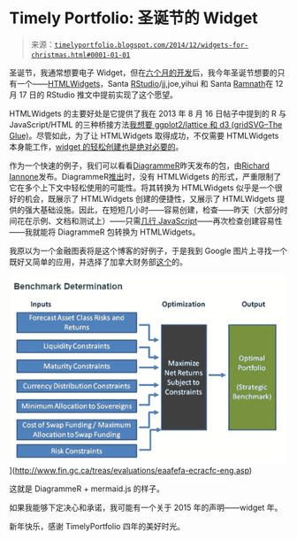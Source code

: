 <!--yml

类别：未分类

日期：2024-05-18 14:50:14

-->

# Timely Portfolio: 圣诞节的 Widget

> 来源：[`timelyportfolio.blogspot.com/2014/12/widgets-for-christmas.html#0001-01-01`](http://timelyportfolio.blogspot.com/2014/12/widgets-for-christmas.html#0001-01-01)

圣诞节，我通常想要电子 Widget，但在[六个月的开发](https://github.com/ramnathv/htmlwidgets/commit/9b39806e6dfb3105cd875aa7103190ba2c3f98ab)后，我今年圣诞节想要的只有一个——[HTMLWidgets](http://www.htmlwidgets.org)，Santa [RStudio](http://rstudio.com/)/jj,joe,yihui 和 Santa [Ramnath](https://github.com/ramnathv)在 12 月 17 日的 RStudio 推文中提前实现了这个愿望。

HTMLWidgets 的主要好处是它提供了我在 2013 年 8 月 16 日帖子中提到的 R 与 JavaScript/HTML 的三种桥接方法[我想要 ggplot2/lattice 和 d3 (gridSVG–The Glue)](http://timelyportfolio.blogspot.com/2013/08/gridsvganother-glue-for-r-to-svg.html)。尽管如此，为了让 HTMLWidgets 取得成功，不仅需要 HTMLWidgets 本身能工作，[widget 的轻松创建也是绝对必要的](http://www.htmlwidgets.org/develop_intro.html)。

作为一个快速的例子，我们可以看看[DiagrammeR](http://github.com/rich-iannone/DiagrammeR)昨天发布的包，由[Richard Iannone](http://about.me/rich_i/)发布。DiagrammeR[推出](https://github.com/rich-iannone/DiagrammeR/commit/656116cc73941f176e93c88990603b2d5ebf38a5)时，没有 HTMLWidgets 的形式，严重限制了它在多个上下文中轻松使用的可能性。将其转换为 HTMLWidgets 似乎是一个很好的机会，既展示了 HTMLWidgets 创建的便捷性，又展示了 HTMLWidgets 提供的强大基础设施。因此，在短短几小时——容易创建，检查——昨天（大部分时间花在示例、文档和测试上）——只需[几行 JavaScript](https://github.com/rich-iannone/DiagrammeR/blob/master/inst/htmlwidgets/DiagrammeR.js#L23-L40)——再次检查创建容易性——我就能将 DiagrammeR 包转换为 HTMLWidgets。

我原以为一个金融图表将是这个博客的好例子，于是我到 Google 图片上寻找一个既好又简单的应用，并选择了加拿大财务部[这个](http://www.fin.gc.ca/treas/evaluations/eaafefa-ecracfc-eng.asp)的。

![image](img/620ab3976cde5376747e619b3c98ddef.png "image")](http://www.fin.gc.ca/treas/evaluations/eaafefa-ecracfc-eng.asp)

这就是 DiagrammeR + mermaid.js 的样子。

如果我能够下定决心和承诺，我可能有一个关于 2015 年的声明——widget 年。

新年快乐，感谢 TimelyPortfolio 四年的美好时光。
